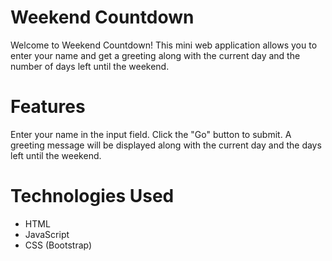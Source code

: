 # Weekend Countdown

Welcome to Weekend Countdown! This mini web application allows you to enter your name and get a greeting along with the current day and the number of days left until the weekend.

# Features

Enter your name in the input field.
Click the "Go" button to submit.
A greeting message will be displayed along with the current day and the days left until the weekend.

# Technologies Used

- HTML
- JavaScript
- CSS (Bootstrap)

